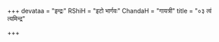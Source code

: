 +++
devataa = "इन्द्रः"
RShiH = "इटो भार्गवः"
ChandaH = "गायत्री"
title = "०३ त्वं त्यमिन्द्र"

+++
